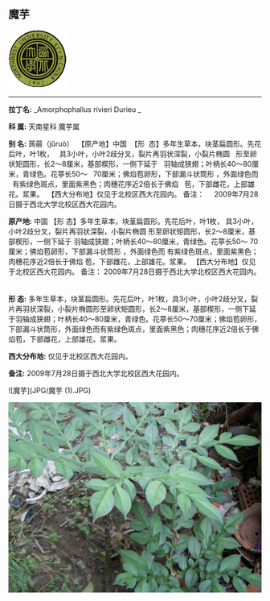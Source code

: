 ## 魔芋

![西北大学校园网络植物志](JPG/nwu.gif)

---

**拉丁名:**  _Amorphophallus rivieri Durieu _

**科 属:** 天南星科 魔芋属 

**别 名:** 蒟蒻（jǔruò）
 【原产地】中国
 【形  态】多年生草本，块茎扁圆形。先花后叶，叶1枚，
  具3小叶，小叶2歧分叉，裂片再羽状深裂，小裂片椭圆
  形至卵状矩圆形，长2～8厘米，基部楔形，一侧下延于
  羽轴成狭翅；叶柄长40～80厘米，青绿色。花葶长50～
  70厘米；佛焰苞卵形，下部漏斗状筒形 ，外面绿色而
  有紫绿色斑点，里面紫黑色；肉穗花序近2倍长于佛焰
  苞，下部雌花，上部雄花。浆果。
 【西大分布地】仅见于北校区西大花园内。
备注：
    2009年7月28日摄于西北大学北校区西大花园内。
　

**原产地:** 中国
【形 态】多年生草本，块茎扁圆形。先花后叶，叶1枚，
 具3小叶，小叶2歧分叉，裂片再羽状深裂，小裂片椭圆
 形至卵状矩圆形，长2～8厘米，基部楔形，一侧下延于
 羽轴成狭翅；叶柄长40～80厘米，青绿色。花葶长50～
 70厘米；佛焰苞卵形，下部漏斗状筒形 ，外面绿色而
 有紫绿色斑点，里面紫黑色；肉穗花序近2倍长于佛焰
 苞，下部雌花，上部雄花。浆果。
【西大分布地】仅见于北校区西大花园内。
备注：
 2009年7月28日摄于西北大学北校区西大花园内。
　

**形  态:** 多年生草本，块茎扁圆形。先花后叶，叶1枚，具3小叶，小叶2歧分叉，裂片再羽状深裂，小裂片椭圆形至卵状矩圆形，长2～8厘米，基部楔形，一侧下延于羽轴成狭翅；叶柄长40～80厘米，青绿色。花葶长50～70厘米；佛焰苞卵形，下部漏斗状筒形，外面绿色而有紫绿色斑点，里面紫黑色；肉穗花序近2倍长于佛焰苞，下部雌花，上部雄花。浆果。

**西大分布地:** 仅见于北校区西大花园内。

**备注:** 2009年7月28日摄于西北大学北校区西大花园内。　

![魔芋](JPG/魔芋 (1).JPG) 

![魔芋](JPG/魔芋.JPG) 

